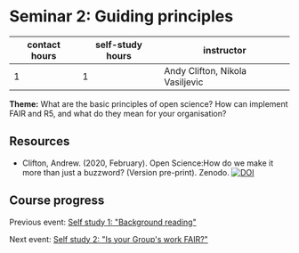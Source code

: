 # Seminar 2: Guiding principles

| contact hours | self-study hours | instructor |
|---|---|---|
| 1 | 1 | Andy Clifton, Nikola Vasiljevic |

**Theme:** What are the basic principles of open science? How can implement FAIR and R5, and what do they mean for your organisation?

## Resources
- Clifton, Andrew. (2020, February). Open Science:How do we make it more than just a buzzword? (Version pre-print). Zenodo. [![DOI](https://zenodo.org/badge/DOI/10.5281/zenodo.3670410.svg)](https://doi.org/10.5281/zenodo.3670410)

## Course progress
Previous event: [Self study 1: "Background reading"](selfstudy1.md)

Next event: [Self study 2: "Is your Group's work FAIR?"](selfstudy2.md)
